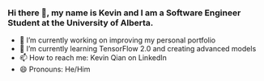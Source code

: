 ### Hi there 👋, my name is Kevin and I am a Software Engineer Student at the University of Alberta.

- 🔭 I’m currently working on improving my personal portfolio
- 🌱 I’m currently learning TensorFlow 2.0 and creating advanced models
- 📫 How to reach me: Kevin Qian on LinkedIn
- 😄 Pronouns: He/Him

<!--
**M4DF1R3/M4DF1R3** is a ✨ _special_ ✨ repository because its `README.md` (this file) appears on your GitHub profile.

Here are some ideas to get you started:

- 🔭 I’m currently working on ...
- 🌱 I’m currently learning ...
- 👯 I’m looking to collaborate on ...
- 🤔 I’m looking for help with ...
- 💬 Ask me about ...
- 📫 How to reach me: ...
- 😄 Pronouns: ...
- ⚡ Fun fact: ...
-->
